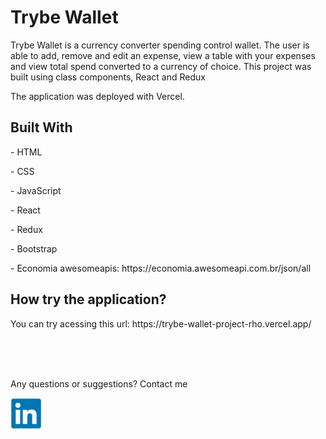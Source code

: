 <h1>Trybe Wallet</h1>

<p>
  Trybe Wallet is a currency converter spending control wallet. The user is able to add, remove and edit an expense, view a table with your expenses and 
  view total spend converted to a currency of choice. This project was built using class components, React and Redux 
  
  
  The application was deployed with Vercel.
</p>

<h2>
 Built With
</h2>

<p> - HTML </p>
<p> - CSS </p>
<p> - JavaScript </p>
<p> - React </p>
<p> - Redux </p>
<p> - Bootstrap </p>
<p> - Economia awesomeapis: https://economia.awesomeapi.com.br/json/all </p>

<h2>
  How try the application?
</h2>

<p> You can try acessing this url: https://trybe-wallet-project-rho.vercel.app/</p>

<br />
<br />
<br /> 

<p> Any questions or suggestions? Contact me </p>

<a href="https://www.linkedin.com/in/george-santos-dev" rel="nofollow">
  <img
    height="50px"
    width="50px"
    src="https://raw.githubusercontent.com/devicons/devicon/1119b9f84c0290e0f0b38982099a2bd027a48bf1/icons/linkedin/linkedin-original.svg"
    alt="LinkedIn"
  />   
</a>
